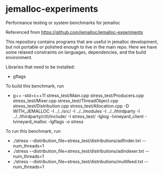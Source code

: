 # jemalloc-experiments
Performance testing or system benchmarks for jemalloc

Referenced from https://github.com/jemalloc/jemalloc-experiments

This repository contains programs that are useful in jemalloc development, but
not portable or polished enough to live in the main repo. Here we have some
relaxed constraints on languages, dependencies, and the build environment.

Libraries that need to be installed:
  - gflags

To build this benchmark, run
 - g++ -std=c++11 stress_test/Main.cpp stress_test/Producers.cpp stress_test/Mixer.cpp stress_test/ThreadObject.cpp stress_test/Distribution.cpp stress_test/Allocation.cpp 
   -D WITH_JEMALLOC -I ../../src/ -I ../../modules -I ../../thirdparty -I ../../thirdparty/ctti/include/ -I stress_test/ -lglog -lvineyard_client -lvineyard_malloc -lgflags
   -o stress
   
To run this benchmark, run
 - ./stress --distribution_file=stress_test/distributions/adfinder.txt --num_threads=1
 - ./stress --distribution_file=stress_test/distributions/adindexer.txt --num_threads=1
 - ./stress --distribution_file=stress_test/distributions/multifeed.txt --num_threads=1